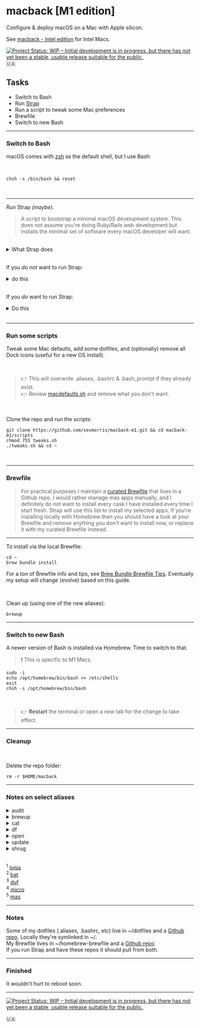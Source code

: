 # macback [M1 edition]

Configure & deploy macOS on a Mac with Apple silicon.

See [macback - Intel edition](https://github.com/sevmorris/macback-intel) for Intel Macs.


[![Project Status: WIP – Initial development is in progress, but there has not yet been a stable, usable release suitable for the public.](https://www.repostatus.org/badges/latest/wip.svg)](https://www.repostatus.org/#wip)<br>
:ukraine:

## Tasks

- Switch to Bash
- Run [Strap](https://github.com/MikeMcQuaid/strap)
- Run a script to tweak some Mac preferences
- Brewfile
- Switch to new Bash

---
### Switch to Bash

  macOS comes with [zsh](https://support.apple.com/en-us/HT208050) as the default shell, but I use Bash:

  <br>

  ```
  chsh -s /bin/bash && reset
  ```

<br>

---
Run Strap *(maybe)*.

> A script to bootstrap a minimal macOS development system. This does not assume you're doing Ruby/Rails
> web development but installs the minimal set of software every macOS developer will want.

<br>

<details>
  <summary>What Strap does</summary>

<br>

- Disables Java in Safari (for better security)
- Enables the macOS screensaver password immediately (for better security)
- Enables the macOS application firewall (for better security)
- Adds a Found this computer? message to the login screen (for machine recovery)
- Enables full-disk encryption and saves the FileVault Recovery Key to the Desktop (for better security)
- Installs the Xcode Command Line Tools (for compilers and Unix tools)
- Agree to the Xcode license (for using compilers without prompts)
- Installs Homebrew (for installing command-line software)
- Installs Homebrew Bundle (for bundler-like Brewfile support)
- Installs Homebrew Services (for managing Homebrew-installed services)
- Installs Homebrew Cask (for installing graphical software)
- Installs the latest macOS software updates (for better security)
- Installs dotfiles from a user's https://github.com/username/dotfiles repository. If they exist and are executable: runs script/setup to configure the dotfiles and script/strap-after-setup after setting up everything else.
- Installs software from a user's Brewfile in their https://github.com/username/homebrew-brewfile repository or .Brewfile in their home directory.
- A simple web application to set Git's name, email and GitHub token (needs authorised on any organisations you wish to access)
- Idempotent

</details>

<br>

If you _do not_ want to run Strap:

<details>
  <summary>do this</summary>

---
Install [Homebrew](https://brew.sh/):


```
/bin/bash -c "$(curl -fsSL https://raw.githubusercontent.com/Homebrew/install/HEAD/install.sh)"
```

<br>

Install Xcode Command Line Tools:


```
xcode-select --install
```

</details>

<br>

If you _do_ want to run Strap:

<details>
  <summary>Do this</summary>

---

```
git clone https://github.com/MikeMcQuaid/strap
cd strap
bash bin/strap.sh
```

Alternatively, you can run [Strap in a browser](https://macos-strap.herokuapp.com/).

</details>

<br>

---
### Run some scripts

Tweak some Mac defaults, add some dotfiles, and (optionally) remove all Dock icons (useful for a new OS install).

<br>

> :point_right: This will overwrite .aliases, .bashrc & .bash_prompt if they already exist.<br>
> :point_right: Review [macdefaults.sh](scripts/macdefaults.sh) and remove what you don't want.

<br>

Clone the repo and run the scripts:

```
git clone https://github.com/sevmorris/macback-m1.git && cd macback-m1/scripts
chmod 755 tweaks.sh
./tweaks.sh && cd ~
```

<br>

---
### Brewfile

> For practical purposes I maintain a [curated Brewfile](https://github.com/sevmorris/homebrew-brewfile.git) that lives in a Github repo. I would rather manage mas apps manually, and I definitely do not want to install every cask I have installed every time I start fresh. Strap will use this list to install my selected apps. If you're installing locally with Homebrew then you should have a look at your Brewfile and remove anything you don't want to install now, or replace it with my curated Brewfile instead.

---
To install via the local Brewfile:

```
cd ~
brew bundle install
```

For a ton of Brewfile info and tips, see [Brew Bundle Brewfile Tips](https://gist.github.com/ChristopherA/a579274536aab36ea9966f301ff14f3f). Eventually my setup will change (evolve) based on this guide.

<br>

Clean up (using one of the new aliases):

```
brewup
```

---
### Switch to new Bash

A newer version of Bash is installed via Homebrew. Time to switch to that.

> :exclamation: This is specific to M1 Macs.

```
sudo -i
echo /opt/homebrew/bin/bash >> /etc/shells
exit
chsh -s /opt/homebrew/bin/bash
```

<br>

> :point_right: **Restart** the terminal or open a new tab for the change to take effect.


---
### Cleanup

<br>

Delete the repo folder:

```
rm -r $HOME/macback
```


---
### Notes on select aliases

<details>
  <summary>audit</summary>
  <br>
  Runs a system audit using security and system auditing tool Lynis <sup>1</sup>.

</details>


<details>
  <summary>brewup</summary>
  <br>
  Updates, upgrades & cleans up Homebrew.

</details>


<details>
  <summary>cat</summary>
  <br>
  Opens a file with cat clone bat <sup>2</sup>.

</details>


<details>
  <summary>df</summary>
  <br>
  Gives an overview of the filesystem disk space usage using Disk Usage/Free utility (duf) <sup>3</sup> instead of df.

</details>


<details>
  <summary>open</summary>
  <br>
  Opens file for editing in the text editor micro <sup>4</sup> .  

</details>


<details>
  <summary>update</summary>
  <br>
  Gets macOS Software Updates (using mas <sup>5</sup>), and updates installed Ruby gems, npm, and their installed packages.

</details>


<details>
  <summary>shrug</summary>
  <br>
  Copies ¯\_(ツ)_/¯ to the clipboard

</details>

<br>

<sup>1</sup> [lynis](https://formulae.brew.sh/formula/lynis#default)<br>
<sup>2</sup> [bat](https://formulae.brew.sh/formula/bat#default)<br>
<sup>3</sup> [duf](https://formulae.brew.sh/formula/duf#default)<br>
<sup>4</sup> [micro](https://formulae.brew.sh/formula/micro#default)<br>
<sup>5</sup> [mas](https://formulae.brew.sh/formula/mas#default)


---
### Notes

Some of my dotfiles (.aliases, .bashrc, etc) live in ~/dotfiles and a [Github repo](https://github.com/sevmorris/dotfiles.git). Locally they're symlinked in ~/.<br>
My Brewfile lives in ~/homebrew-brewfile  and a [Github repo](https://github.com/sevmorris/homebrew-brewfile.git).<br>
If you run Strap and have these repos it should pull from both.


---
### Finished

It wouldn't hurt to reboot soon.

---
[![Project Status: WIP – Initial development is in progress, but there has not yet been a stable, usable release suitable for the public.](https://www.repostatus.org/badges/latest/wip.svg)](https://www.repostatus.org/#wip)

:ukraine:
